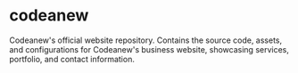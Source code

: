 # codeanew
Codeanew's official website repository. Contains the source code, assets, and configurations for Codeanew's business website, showcasing services, portfolio, and contact information.
